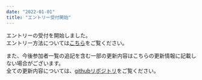 ```yaml
---
date: "2022-01-01"
title: "エントリー受付開始"
---
```

エントリーの受付を開始しました。<br>
エントリー方法については[こちら](/rule#entry)をご覧ください。

また、今後参加者一覧の追記を含む一部の更新内容はこちらの更新情報に記載しない場合がございます。<br>
全ての更新内容については、[githubリポジトリ](https://github.com/yomuonegp2022/yomuonegp2022/commits/main)をご覧ください。